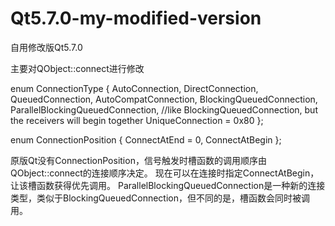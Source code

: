 # Qt5.7.0-my-modified-version
自用修改版Qt5.7.0

主要对QObject::connect进行修改

enum ConnectionType {
    AutoConnection,
    DirectConnection,
    QueuedConnection,
    AutoCompatConnection,
    BlockingQueuedConnection,
    ParallelBlockingQueuedConnection, //like BlockingQueuedConnection, but the receivers will begin together
    UniqueConnection =  0x80
};

enum ConnectionPosition {
    ConnectAtEnd = 0,
    ConnectAtBegin
};

原版Qt没有ConnectionPosition，信号触发时槽函数的调用顺序由QObject::connect的连接顺序决定。
现在可以在连接时指定ConnectAtBegin，让该槽函数获得优先调用。
ParallelBlockingQueuedConnection是一种新的连接类型，类似于BlockingQueuedConnection，但不同的是，槽函数会同时被调用。
